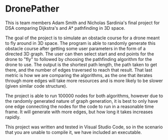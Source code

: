 # DronePather
This is team members Adam Smith and Nicholas Sardinia's final project for DSA comparing Dijkstra's and A* pathfinding in 3D space.

The goal of the project is to simulate an obstacle course for a drone meant to fly around in 3D space. The program is able to randomly generate this obstacle course after getting some user parameters in the form of a directed 3D graph. The user can then select start and end points for the drone to "fly" to followed by choosing the pathfinding algorithm for the drone to use. The output is the shortest path length, the path taken to get there, and the number of edges traversed to reach that result. That last metric is how we are comparing the algorithms, as the one that iterates through more edges will take more resources and is more likely to be slower (given similar code structure).

The project is able to run 100000 nodes for both algorithms, however due to the randomly generated nature of graph generation, it is best to only have one edge connecting the nodes for the code to run in a reasonable time frame. It will generate with more edges, but how long it takes increases rapidly.

This project was written and tested in Visual Studio Code, so in the scenario that you are unable to compile it, we have included an executable. 

